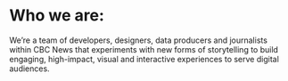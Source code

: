 # Who we are:

We’re a team of developers, designers, data producers and journalists within CBC News that experiments with new forms of storytelling to build engaging, high-impact, visual and interactive experiences to serve digital audiences.

